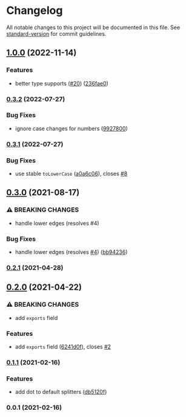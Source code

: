 # Changelog

All notable changes to this project will be documented in this file. See [standard-version](https://github.com/conventional-changelog/standard-version) for commit guidelines.

## [1.0.0](https://github.com/unjs/scule/compare/v0.3.2...v1.0.0) (2022-11-14)


### Features

* better type supports ([#20](https://github.com/unjs/scule/issues/20)) ([236fae0](https://github.com/unjs/scule/commit/236fae020482850b165bd93401729b83c1738460))

### [0.3.2](https://github.com/unjs/scule/compare/v0.3.1...v0.3.2) (2022-07-27)


### Bug Fixes

* ignore case changes for numbers ([9927800](https://github.com/unjs/scule/commit/9927800545808dada863aaee3b300d6db22a44b7))

### [0.3.1](https://github.com/unjs/scule/compare/v0.3.0...v0.3.1) (2022-07-27)


### Bug Fixes

* use stable `toLowerCase` ([a0a6c06](https://github.com/unjs/scule/commit/a0a6c0609c23c4def73f63e4cb45eb3fac596904)), closes [#8](https://github.com/unjs/scule/issues/8)

## [0.3.0](https://github.com/unjs/scule/compare/v0.2.1...v0.3.0) (2021-08-17)


### ⚠ BREAKING CHANGES

* handle lower edges (resolves #4)

### Bug Fixes

* handle lower edges (resolves [#4](https://github.com/unjs/scule/issues/4)) ([bb94236](https://github.com/unjs/scule/commit/bb942369b2548b995aefc306a0e0f3fbba923426))

### [0.2.1](https://github.com/unjs/scule/compare/v0.2.0...v0.2.1) (2021-04-28)

## [0.2.0](https://github.com/unjs/scule/compare/v0.1.1...v0.2.0) (2021-04-22)


### ⚠ BREAKING CHANGES

* add `exports` field

### Features

* add `exports` field ([6241d0f](https://github.com/unjs/scule/commit/6241d0f2b4892c5edc820fb2271b6666ef564af0)), closes [#2](https://github.com/unjs/scule/issues/2)

### [0.1.1](https://github.com/unjs/scule/compare/v0.1.0...v0.1.1) (2021-02-16)


### Features

* add dot to default splitters ([db5120f](https://github.com/unjs/scule/commit/db5120fddf22850255f7c0d1283aad7d8c53cf5b))

### 0.0.1 (2021-02-16)
